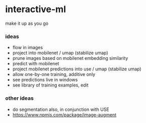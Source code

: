 # interactive-ml
make it up as you go

### ideas
- flow in images
- project into mobilenet / umap (stabilize umap)
- prune images based on mobilenet embedding similarity
- predict with mobilenet
- project mobilenet predictions into use / umap (stabilize umap)
- allow one-by-one training, additive only
- see predictions live in windows
- see library of training examples, edit

### other ideas
- do segmentation also, in conjunction with USE
- https://www.npmjs.com/package/image-augment